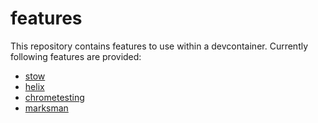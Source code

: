 # features

This repository contains features to use within a devcontainer. Currently following features are provided:

- [stow](https://github.com/kreemer/features/blob/main/src/stow/README.md)
- [helix](https://github.com/kreemer/features/blob/main/src/helix/README.md)
- [chrometesting](https://github.com/kreemer/features/blob/main/src/chrometesting/README.md)
- [marksman](https://github.com/kreemer/features/blob/main/src/marksman/README.md)
